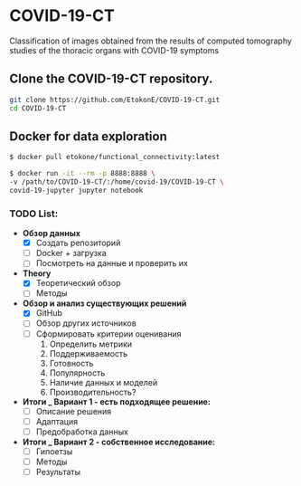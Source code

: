 # COVID-19-CT
Classification of images obtained from the results of computed tomography studies of the  thoracic organs with COVID-19 symptoms

## Clone the COVID-19-CT repository.

```bash
git clone https://github.com/EtokonE/COVID-19-CT.git
cd COVID-19-CT
```

## Docker for data exploration
```bash
$ docker pull etokone/functional_connectivity:latest

$ docker run -it --rm -p 8888:8888 \ 
-v /path/to/COVID-19-CT/:/home/covid-19/COVID-19-CT \
covid-19-jupyter jupyter notebook
```

### TODO List:

- **Обзор данных**
    - [x]  Создать репозиторий
    - [ ]  Docker + загрузка
    - [ ]  Посмотреть на данные и проверить их
- **Theory**
    - [x]  Теоретический обзор
    - [ ]  Методы
- **Обзор и анализ существующих решений**
    - [x]  GitHub
    - [ ]  Обзор других источников
    - [ ]  Сформировать критерии оценивания
        1. Определить метрики
        2. Поддерживаемость
        3. Готовность
        4. Популярность
        5. Наличие данных и моделей
        6. Производительность?
- **Итоги _ Вариант 1 - есть подходящее решение:**
    - [ ]  Описание решения
    - [ ]  Адаптация
    - [ ]  Предобработка данных
- **Итоги _ Вариант 2 - собственное исследование:**
    - [ ]  Гипоетзы
    - [ ]  Методы
    - [ ]  Результаты
